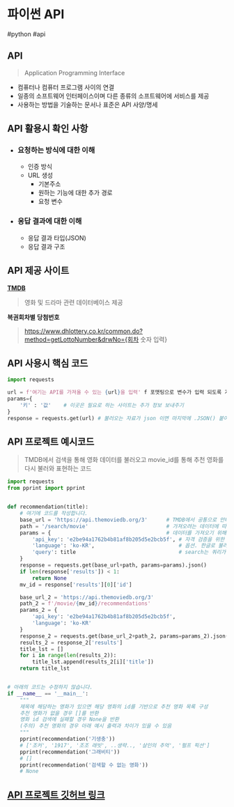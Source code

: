 # 파이썬 API

#python #api 



## API

> Application Programming Interface

- 컴퓨터나 컴퓨터 프로그램 사이의 연결
- 일종의 소프트웨어 인터페이스이며 다른 종류의 소프트웨어에 서비스를 제공
- 사용하는 방법을 기술하는 문서나 표준은 API 사양/명세



## API 활용시 확인 사항

- ### 요청하는 방식에 대한 이해

  - 인증 방식
  - URL 생성
    - 기본주소
    - 원하는 기능에 대한 추가 경로
    - 요청 변수

- ### 응답 결과에 대한 이해

  - 응답 결과 타입(JSON)
  - 응답 결과 구조

## API 제공 사이트

[**TMDB**](https://www.themoviedb.org/?language=ko)

> 영화 및 드라마 관련 데이터베이스 제공

**복권회차별** **당첨번호**

> https://www.dhlottery.co.kr/common.do?method=getLottoNumber&drwNo={회차 숫자 입력}

## API 사용시 핵심 코드

```python
import requests

url = f'여기는 API를 가져올 수 있는 {url}을 입력' f 포맷팅으로 변수가 입력 되도록 가능
params={
    '키' : '값'    # 이곳은 필요로 하는 사이트는 추가 정보 보내주기
}
response = requests.get(url) # 불러오는 자료가 json 이면 마지막에 .JSON() 붙여주기
```





## API 프로젝트 예시코드

> TMDB에서 검색을 통해 영화 데이터를 불러오고 movie_id를 통해 추천 영화를 다시 불러와 표현하는 코드

```python
import requests
from pprint import pprint


def recommendation(title):
    # 여기에 코드를 작성합니다.  
    base_url = 'https://api.themoviedb.org/3'      # TMDB에서 공통으로 안바뀌는 부분의 URL
    path = '/search/movie'                         # 가져오려는 데이터에 따라 변하는 부분
    params = {                                     # 데이터를 가져오기 위해 필요한 정보
        'api_key': 'e2be94a1762b4b81af8b205d5e2bcb5f', # 자격 검증을 위한 사용자 키 확인
        'language': 'ko-KR',                           # 옵션. 한글로 불러오도록
        'query': title                                 # search는 쿼리가 필수 입력 사항. 제목 입력되도록
    }
    response = requests.get(base_url+path, params=params).json()
    if len(response['results']) < 1:                
        return None
    mv_id = response['results'][0]['id']

    base_url_2 = 'https://api.themoviedb.org/3'
    path_2 = f'/movie/{mv_id}/recommendations'
    params_2 = {
        'api_key': 'e2be94a1762b4b81af8b205d5e2bcb5f',
        'language': 'ko-KR'
    }
    response_2 = requests.get(base_url_2+path_2, params=params_2).json()
    results_2 = response_2['results']
    title_lst = []
    for i in range(len(results_2)):
        title_lst.append(results_2[i]['title'])
    return title_lst


# 아래의 코드는 수정하지 않습니다.
if __name__ == '__main__':
    """
    제목에 해당하는 영화가 있으면 해당 영화의 id를 기반으로 추천 영화 목록 구성
    추천 영화가 없을 경우 []를 반환
    영화 id 검색에 실패할 경우 None을 반환
    (주의) 추천 영화의 경우 아래 예시 출력과 차이가 있을 수 있음
    """
    pprint(recommendation('기생충'))
    # ['조커', '1917', '조조 래빗', ..생략.., '살인의 추억', '펄프 픽션']
    pprint(recommendation('그래비티'))
    # []
    pprint(recommendation('검색할 수 없는 영화'))
    # None
```



## [**<u>API 프로젝트 깃허브 링크</u>**](https://github.com/hvvany/01-PJT-02/tree/main/3%ED%9A%8C%EC%B0%A8/%EA%B9%80%EC%A4%80%ED%99%98)
